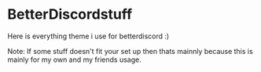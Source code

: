 # BetterDiscordstuff
Here is everything theme i use for betterdiscord :)

Note: If some stuff doesn't fit your set up then thats mainnly because this is mainly for my own and my friends usage.

